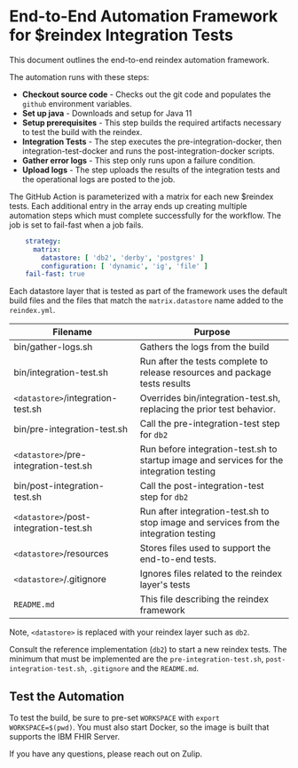 # End-to-End Automation Framework for $reindex Integration Tests

This document outlines the end-to-end reindex automation framework. 

The automation runs with these steps: 

- **Checkout source code** - Checks out the git code and populates the `github` environment variables.
- **Set up java** - Downloads and setup for Java 11
- **Setup prerequisites** - This step builds the required artifacts necessary to test the build with the reindex. 
- **Integration Tests** - The step executes the pre-integration-docker, then integration-test-docker and runs the post-integration-docker scripts.
- **Gather error logs** - This step only runs upon a failure condition. 
- **Upload logs** - The step uploads the results of the integration tests and the operational logs are posted to the job. 

The GitHub Action is parameterized with a matrix for each new $reindex tests. Each additional entry in the array ends up creating multiple automation steps which must complete successfully for the workflow. The job is set to fail-fast when a job fails.

``` yaml
    strategy:
      matrix:
        datastore: [ 'db2', 'derby', 'postgres' ]
        configuration: [ 'dynamic', 'ig', 'file' ]
    fail-fast: true
```

Each datastore layer that is tested as part of the framework uses the default build files and the files that match the `matrix.datastore` name added to the `reindex.yml`.

|Filename|Purpose|
|----------|----------------|
|bin/gather-logs.sh|Gathers the logs from the build|
|bin/integration-test.sh|Run after the tests complete to release resources and package tests results|
|`<datastore>`/integration-test.sh|Overrides bin/integration-test.sh, replacing the prior test behavior.|
|bin/pre-integration-test.sh|Call the pre-integration-test step for `db2`|
|`<datastore>`/pre-integration-test.sh|Run before integration-test.sh to startup image and services for the integration testing|
|bin/post-integration-test.sh|Call the post-integration-test step for `db2`|
|`<datastore>`/post-integration-test.sh|Run after integration-test.sh to stop image and services from the integration testing|
|`<datastore>`/resources| Stores files used to support the end-to-end tests. |
|`<datastore>`/.gitignore|Ignores files related to the reindex layer's tests|
|`README.md`|This file describing the reindex framework|

Note, `<datastore>` is replaced with your reindex layer such as `db2`. 

Consult the reference implementation (`db2`) to start a new reindex tests. The minimum that must be implemented are the `pre-integration-test.sh`, `post-integration-test.sh`, `.gitignore` and the `README.md`.

## Test the Automation

To test the build, be sure to pre-set `WORKSPACE` with `export WORKSPACE=$(pwd)`.
You must also start Docker, so the image is built that supports the IBM FHIR Server.

If you have any questions, please reach out on Zulip.